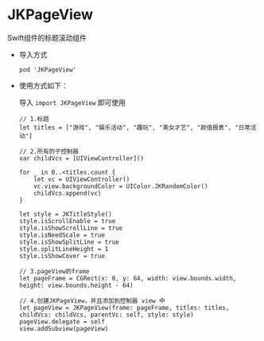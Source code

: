 # JKPageView
Swift组件的标题滚动组件

- 导入方式
    
      pod 'JKPageView'


- 使用方式如下：

    导入 `import JKPageView` 即可使用


      // 1.标题
      let titles = ["游戏", "娱乐活动", "趣玩", "美女才艺", "颜值报表", "日常活动"]
        
      // 2.所有的子控制器
      var childVcs = [UIViewController]()
        
      for _ in 0..<titles.count {
          let vc = UIViewController()
          vc.view.backgroundColor = UIColor.JKRandomColor()
          childVcs.append(vc)
      }
        
      let style = JKTitleStyle()
      style.isScrollEnable = true
      style.isShowScrollLine = true
      style.isNeedScale = true
      style.isShowSplitLine = true
      style.splitLineHeight = 1
      style.isShowCover = true
        
      // 3.pageView的frame
      let pageFrame = CGRect(x: 0, y: 64, width: view.bounds.width, height: view.bounds.height - 64)
        
      // 4.创建JKPageView，并且添加到控制器 view 中
      let pageView = JKPageView(frame: pageFrame, titles: titles, childVcs: childVcs, parentVc: self, style: style)
      pageView.delegate = self
      view.addSubview(pageView)
